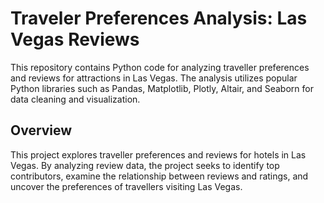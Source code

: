 # Traveler Preferences Analysis: Las Vegas Reviews
This repository contains Python code for analyzing traveller preferences and reviews for attractions in Las Vegas. 
The analysis utilizes popular Python libraries such as Pandas, Matplotlib, Plotly, Altair, and Seaborn for data cleaning and visualization.

## Overview
This project explores traveller preferences and reviews for hotels in Las Vegas. 
By analyzing review data, the project seeks to identify top contributors, examine the relationship between reviews and ratings, 
and uncover the preferences of travellers visiting Las Vegas.
